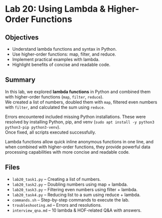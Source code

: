 # Lab 20: Using Lambda & Higher-Order Functions

## Objectives
- Understand lambda functions and syntax in Python.
- Use higher-order functions: map, filter, and reduce.
- Implement practical examples with lambda.
- Highlight benefits of concise and readable code.

## Summary
In this lab, we explored **lambda functions** in Python and combined them with higher-order functions (`map`, `filter`, `reduce`).  
We created a list of numbers, doubled them with `map`, filtered even numbers with `filter`, and calculated the sum using `reduce`.  

Errors encountered included missing Python installations. These were resolved by installing Python, pip, and venv (`sudo apt install -y python3 python3-pip python3-venv`).  
Once fixed, all scripts executed successfully.  

Lambda functions allow quick inline anonymous functions in one line, and when combined with higher-order functions, they provide powerful data processing capabilities with more concise and readable code.

## Files
- `lab20_task1.py` – Creating a list of numbers.
- `lab20_task2.py` – Doubling numbers using map + lambda.
- `lab20_task3.py` – Filtering even numbers using filter + lambda.
- `lab20_task4.py` – Reducing list to a sum using reduce + lambda.
- `commands.sh` – Step-by-step commands to execute the lab.
- `troubleshooting.md` – Errors and resolutions.
- `interview_qna.md` – 10 lambda & HOF-related Q&A with answers.
